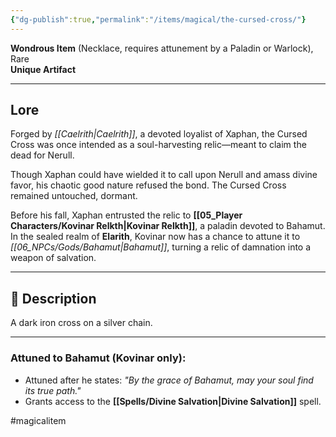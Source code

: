 ```yaml
---
{"dg-publish":true,"permalink":"/items/magical/the-cursed-cross/"}
---
```



**Wondrous Item** (Necklace, requires attunement by a Paladin or Warlock), Rare  
**Unique Artifact**

---

## Lore

Forged by *[[Caelrith\|Caelrith]]*, a devoted loyalist of Xaphan, the Cursed Cross was once intended as a soul-harvesting relic—meant to claim the dead for Nerull.

Though Xaphan could have wielded it to call upon Nerull and amass divine favor, his chaotic good nature refused the bond. The Cursed Cross remained untouched, dormant.

Before his fall, Xaphan entrusted the relic to **[[05_Player Characters/Kovinar Relkth\|Kovinar Relkth]]**, a paladin devoted to Bahamut. In the sealed realm of **Elarith**, Kovinar now has a chance to attune it to *[[06_NPCs/Gods/Bahamut\|Bahamut]]*, turning a relic of damnation into a weapon of salvation.

---

## 🔗 Description

A dark iron cross on a silver chain.  

---

### Attuned to Bahamut (Kovinar only):
- Attuned after he states: *"By the grace of Bahamut, may your soul find its true path."*
- Grants access to the **[[Spells/Divine Salvation\|Divine Salvation]]** spell.


#magicalitem 